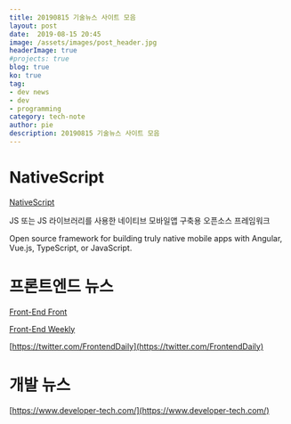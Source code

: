 ```yaml
---
title: 20190815 기술뉴스 사이트 모음
layout: post
date:  2019-08-15 20:45
image: /assets/images/post_header.jpg
headerImage: true
#projects: true
blog: true
ko: true
tag:
- dev news
- dev
- programming
category: tech-note
author: pie
description: 20190815 기술뉴스 사이트 모음
---
```


# NativeScript
[NativeScript](https://www.nativescript.org/)

JS 또는 JS 라이브러리를 사용한 네이티브 모바일앱 구축용 오픈소스 프레임워크

Open source framework for building truly native mobile apps with Angular, Vue.js, TypeScript, or JavaScript.


# 프론트엔드 뉴스
[Front-End Front](https://frontendfront.com/)

[Front-End Weekly](https://frontendweekly.co/)

[https://twitter.com/FrontendDaily](https://twitter.com/FrontendDaily)

# 개발 뉴스
[https://www.developer-tech.com/](https://www.developer-tech.com/)


